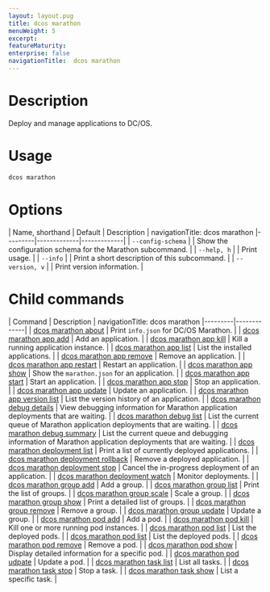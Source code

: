 ```yaml
---
layout: layout.pug
title: dcos marathon
menuWeight: 5
excerpt:
featureMaturity:
enterprise: false
navigationTitle:  dcos marathon
---
```


<!-- This source repo for this topic is https://github.com/dcos/dcos-docs -->


# Description
Deploy and manage applications to DC/OS.

# Usage

```bash
dcos marathon
```

# Options

| Name, shorthand | Default | Description |
navigationTitle:  dcos marathon
|---------|-------------|-------------|
| `--config-schema`   |             |  Show the configuration schema for the Marathon subcommand. |
| `--help, h`   |             |  Print usage. |
| `--info`   |             |  Print a short description of this subcommand. |
| `--version, v`   |             | Print version information. |

# Child commands

| Command | Description |
navigationTitle:  dcos marathon
|---------|-------------|
| [dcos marathon about](/docs/1.9/cli/command-reference/dcos-marathon/dcos-marathon-about/)   | Print `info.json` for DC/OS Marathon. | 
| [dcos marathon app add](/docs/1.9/cli/command-reference/dcos-marathon/dcos-marathon-app-add/)   |  Add an application. | 
| [dcos marathon app kill](/docs/1.9/cli/command-reference/dcos-marathon/dcos-marathon-app-kill/)   | Kill a running application instance.  | 
| [dcos marathon app list](/docs/1.9/cli/command-reference/dcos-marathon/dcos-marathon-app-list/)   | List the installed applications.  | 
| [dcos marathon app remove](/docs/1.9/cli/command-reference/dcos-marathon/dcos-marathon-app-remove/)   |  Remove an application. | 
| [dcos marathon app restart](/docs/1.9/cli/command-reference/dcos-marathon/dcos-marathon-app-restart/)   | Restart an application.  | 
| [dcos marathon app show](/docs/1.9/cli/command-reference/dcos-marathon/dcos-marathon-app-show/)   | Show the `marathon.json` for an  application.  | 
| [dcos marathon app start](/docs/1.9/cli/command-reference/dcos-marathon/dcos-marathon-app-start/)   | Start an application.  | 
| [dcos marathon app stop](/docs/1.9/cli/command-reference/dcos-marathon/dcos-marathon-app-stop/)   | Stop an application.  | 
| [dcos marathon app update](/docs/1.9/cli/command-reference/dcos-marathon/dcos-marathon-app-update/)   | Update an application.  | 
| [dcos marathon app version list](/docs/1.9/cli/command-reference/dcos-marathon/dcos-marathon-app-version-list/)   | List the version history of an application.  | 
| [dcos marathon debug details](/docs/1.9/cli/command-reference/dcos-marathon/dcos-marathon-debug-details/) | View debugging information for Marathon application deployments that are waiting.  | 
| [dcos marathon debug list](/docs/1.9/cli/command-reference/dcos-marathon/dcos-marathon-debug-list/)   | List the current queue of Marathon application deployments that are waiting.  | 
| [dcos marathon debug summary](/docs/1.9/cli/command-reference/dcos-marathon/dcos-marathon-debug-summary/)   | List the current queue and debugging information of Marathon application deployments that are waiting.  | 
| [dcos marathon deployment list](/docs/1.9/cli/command-reference/dcos-marathon/dcos-marathon-deployment-list/) | Print a list of currently deployed applications. | 
| [dcos marathon deployment rollback](/docs/1.9/cli/command-reference/dcos-marathon/dcos-marathon-deployment-rollback/) | Remove a deployed application. | 
| [dcos marathon deployment stop](/docs/1.9/cli/command-reference/dcos-marathon/dcos-marathon-deployment-stop/) | Cancel the in-progress deployment of an application. | 
| [dcos marathon deployment watch](/docs/1.9/cli/command-reference/dcos-marathon/dcos-marathon-deployment-stop/) | Monitor deployments. | 
| [dcos marathon group add](/docs/1.9/cli/command-reference/dcos-marathon/dcos-marathon-group-add/) | Add a group. | 
| [dcos marathon group list](/docs/1.9/cli/command-reference/dcos-marathon/dcos-marathon-group-list/) | Print the list of groups. | 
| [dcos marathon group scale](/docs/1.9/cli/command-reference/dcos-marathon/dcos-marathon-group-scale/) | Scale a group. | 
| [dcos marathon group show](/docs/1.9/cli/command-reference/dcos-marathon/dcos-marathon-group-scale/) | Print a detailed list of groups. | 
| [dcos marathon group remove](/docs/1.9/cli/command-reference/dcos-marathon/dcos-marathon-group-remove/) | Remove a group. | 
| [dcos marathon group update](/docs/1.9/cli/command-reference/dcos-marathon/dcos-marathon-group-update/) | Update a group. | 
| [dcos marathon pod add](/docs/1.9/cli/command-reference/dcos-marathon/dcos-marathon-pod-add/) | Add a pod. | 
| [dcos marathon pod kill](/docs/1.9/cli/command-reference/dcos-marathon/dcos-marathon-pod-kill/) | Kill one or more running pod instances. | 
| [dcos marathon pod list](/docs/1.9/cli/command-reference/dcos-marathon/dcos-marathon-pod-list/) | List the deployed pods. | 
| [dcos marathon pod list](/docs/1.9/cli/command-reference/dcos-marathon/dcos-marathon-pod-list/) | List the deployed pods. | 
| [dcos marathon pod remove](/docs/1.9/cli/command-reference/dcos-marathon/dcos-marathon-pod-remove/) | Remove a pod. | 
| [dcos marathon pod show](/docs/1.9/cli/command-reference/dcos-marathon/dcos-marathon-pod-show/) | Display detailed information for a specific pod. | 
| [dcos marathon pod udpate](/docs/1.9/cli/command-reference/dcos-marathon/dcos-marathon-pod-update/) | Update a pod. | 
| [dcos marathon task list](/docs/1.9/cli/command-reference/dcos-marathon/dcos-marathon-task-list/) | List all tasks. | 
| [dcos marathon task stop](/docs/1.9/cli/command-reference/dcos-marathon/dcos-marathon-task-stop/) | Stop a task. | 
| [dcos marathon task show](/docs/1.9/cli/command-reference/dcos-marathon/dcos-marathon-task-show/) | List a specific task. | 

